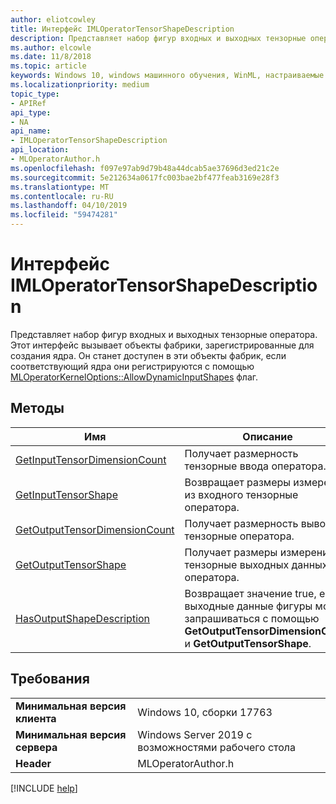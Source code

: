```yaml
---
author: eliotcowley
title: Интерфейс IMLOperatorTensorShapeDescription
description: Представляет набор фигур входных и выходных тензорные оператора.
ms.author: elcowle
ms.date: 11/8/2018
ms.topic: article
keywords: Windows 10, windows машинного обучения, WinML, настраиваемые операторы, IMLOperatorTensorShapeDescription
ms.localizationpriority: medium
topic_type:
- APIRef
api_type:
- NA
api_name:
- IMLOperatorTensorShapeDescription
api_location:
- MLOperatorAuthor.h
ms.openlocfilehash: f097e97ab9d79b48a44dcab5ae37696d3ed21c2e
ms.sourcegitcommit: 5e212634a0617fc003bae2bf477feab3169e28f3
ms.translationtype: MT
ms.contentlocale: ru-RU
ms.lasthandoff: 04/10/2019
ms.locfileid: "59474281"
---
```

# <a name="imloperatortensorshapedescription-interface"></a>Интерфейс IMLOperatorTensorShapeDescription

Представляет набор фигур входных и выходных тензорные оператора. Этот интерфейс вызывает объекты фабрики, зарегистрированные для создания ядра. Он станет доступен в эти объекты фабрик, если соответствующий ядра они регистрируются с помощью [MLOperatorKernelOptions::AllowDynamicInputShapes](MLOperatorKernelOptions.md) флаг.

## <a name="methods"></a>Методы

| Имя | Описание |
|------|-------------|
| [GetInputTensorDimensionCount](IMLOperatorTensorShapeDescription_GetInputTensorDimensionCount.md) | Получает размерность тензорные ввода оператора. |
| [GetInputTensorShape](IMLOperatorTensorShapeDescription_GetInputTensorShape.md) | Возвращает размеры измерений из входного тензорные оператора. |
| [GetOutputTensorDimensionCount](IMLOperatorTensorShapeDescription_GetOutputTensorDimensionCount.md) | Получает размерность вывода тензорные оператора. |
| [GetOutputTensorShape](IMLOperatorTensorShapeDescription_GetOutputTensorShape.md) | Получает размеры измерениях тензорные выходных данных оператора. |
| [HasOutputShapeDescription](IMLOperatorTensorShapeDescription_HasOutputShapeDescription.md) | Возвращает значение true, если выходные данные фигуры может запрашиваться с помощью **GetOutputTensorDimensionCount** и **GetOutputTensorShape**. |

## <a name="requirements"></a>Требования

| | |
|-|-|
| **Минимальная версия клиента** | Windows 10, сборки 17763 |
| **Минимальная версия сервера** | Windows Server 2019 с возможностями рабочего стола |
| **Header** | MLOperatorAuthor.h |

[!INCLUDE [help](../includes/get-help.md)]
